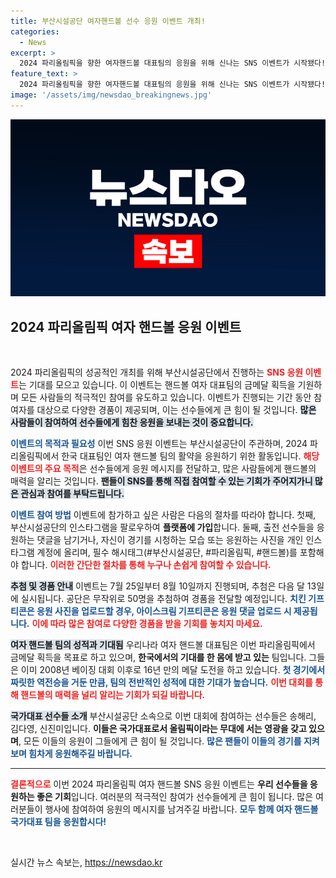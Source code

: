 ```yaml
---
title: 부산시설공단 여자핸드볼 선수 응원 이벤트 개최!
categories:
  - News
excerpt: >
  2024 파리올림픽을 향한 여자핸드볼 대표팀의 응원을 위해 신나는 SNS 이벤트가 시작됐다! 인스타그램 팔로우 후 댓글 또는 사진 업로드로 치킨과 아이스크림 기프티콘을 받을 기회를 잡아보세요!🎉🏐 #부산시설공단 #파리올림픽
feature_text: >
  2024 파리올림픽을 향한 여자핸드볼 대표팀의 응원을 위해 신나는 SNS 이벤트가 시작됐다! 인스타그램 팔로우 후 댓글 또는 사진 업로드로 치킨과 아이스크림 기프티콘을 받을 기회를 잡아보세요!🎉🏐 #부산시설공단 #파리올림픽
image: '/assets/img/newsdao_breakingnews.jpg'
---
```


<p><img src="/assets/img/newsdao_breakingnews.jpg" alt="ranknews 속보" /></p>

<h2 data-ke-size="size26">2024 파리올림픽 여자 핸드볼 응원 이벤트</h2>

<p data-ke-size="size16">&nbsp;</p> 

<p>2024 파리올림픽의 성공적인 개최를 위해 부산시설공단에서 진행하는 <b><span style="color: #ee2323;">SNS 응원 이벤트</span></b>는 기대를 모으고 있습니다. 이 이벤트는 핸드볼 여자 대표팀의 금메달 획득을 기원하며 모든 사람들의 적극적인 참여를 유도하고 있습니다. 이벤트가 진행되는 기간 동안 참여자를 대상으로 다양한 경품이 제공되며, 이는 선수들에게 큰 힘이 될 것입니다. <b><span style="background-color: #21538527;">많은 사람들이 참여하여 선수들에게 힘찬 응원을 보내는 것이 중요합니다.</span></b></p>

<p><b><span style="color: #1a5490;">이벤트의 목적과 필요성</span></b> 
이번 SNS 응원 이벤트는 부산시설공단이 주관하며, 2024 파리올림픽에서 한국 대표팀인 여자 핸드볼 팀의 활약을 응원하기 위한 활동입니다. <b><span style="color: #ee2323;">해당 이벤트의 주요 목적</span></b>은 선수들에게 응원 메시지를 전달하고, 많은 사람들에게 핸드볼의 매력을 알리는 것입니다. <b><span style="background-color: #21538527;">팬들이 SNS를 통해 직접 참여할 수 있는 기회가 주어지가니 많은 관심과 참여를 부탁드립니다.</span></b></p>

<p><b><span style="color: #1a5490;">이벤트 참여 방법</span></b> 
이벤트에 참가하고 싶은 사람은 다음의 절차를 따라야 합니다. 첫째, 부산시설공단의 인스타그램을 팔로우하여 <b>플랫폼에 가입</b>합니다. 둘째, 출전 선수들을 응원하는 댓글을 남기거나, 자신이 경기를 시청하는 모습 또는 응원하는 사진을 개인 인스타그램 계정에 올리며, 필수 해시태그(#부산시설공단, #파리올림픽, #핸드볼)를 포함해야 합니다. <b><span style="color: #ee2323;">이러한 간단한 절차를 통해 누구나 손쉽게 참여할 수 있습니다.</span></b> </p>

<p><b><span style="background-color: #21538527;">추첨 및 경품 안내</span></b> 
이벤트는 7월 25일부터 8월 10일까지 진행되며, 추첨은 다음 달 13일에 실시됩니다. 공단은 무작위로 50명을 추첨하여 경품을 전달할 예정입니다. <b><span style="color: #1a5490;">치킨 기프티콘은 응원 사진을 업로드할 경우, 아이스크림 기프티콘은 응원 댓글 업로드 시 제공됩니다.</span></b> <b><span style="color: #ee2323;">이에 따라 많은 참여로 다양한 경품을 받을 기회를 놓치지 마세요.</span></b></p>

<p><b><span style="background-color: #21538527;">여자 핸드볼 팀의 성적과 기대됨</span></b>
우리나라 여자 핸드볼 대표팀은 이번 파리올림픽에서 금메달 획득을 목표로 하고 있으며, <b>한국에서의 기대를 한 몸에 받고 있는</b> 팀입니다. 그들은 이미 2008년 베이징 대회 이후로 16년 만의 메달 도전을 하고 있습니다. <b><span style="color: #1a5490;">첫 경기에서 짜릿한 역전승을 거둔 만큼, 팀의 전반적인 성적에 대한 기대가 높습니다.</span></b> <b><span style="color: #ee2323;">이번 대회를 통해 핸드볼의 매력을 널리 알리는 기회가 되길 바랍니다.</span></b></p>

<p><b><span style="background-color: #21538527;">국가대표 선수들 소개</span></b> 
부산시설공단 소속으로 이번 대회에 참여하는 선수들은 송해리, 김다영, 신진미입니다. <b>이들은 국가대표로서 올림픽이라는 무대에 서는 영광을 갖고 있으며</b>, 모든 이들의 응원이 그들에게 큰 힘이 될 것입니다. <b><span style="color: #1a5490;">많은 팬들이 이들의 경기를 지켜보며 힘차게 응원해주길 바랍니다.</span></b></p>

<hr>

<p><b><span style="color: #ee2323;">결론적으로</span></b>
이번 2024 파리올림픽 여자 핸드볼 SNS 응원 이벤트는 <b>우리 선수들을 응원하는 좋은 기회</b>입니다. 여러분의 적극적인 참여가 선수들에게 큰 힘이 됩니다. 많은 여러분들이 행사에 참여하여 응원의 메시지를 남겨주길 바랍니다. <b><span style="color: #1a5490;">모두 함께 여자 핸드볼 국가대표 팀을 응원합시다!</span></b> </p>

<p data-ke-size="size16">&nbsp;</p>
실시간 뉴스 속보는, <a href="https://newsdao.kr" rel="dofollow">https://newsdao.kr</a>



